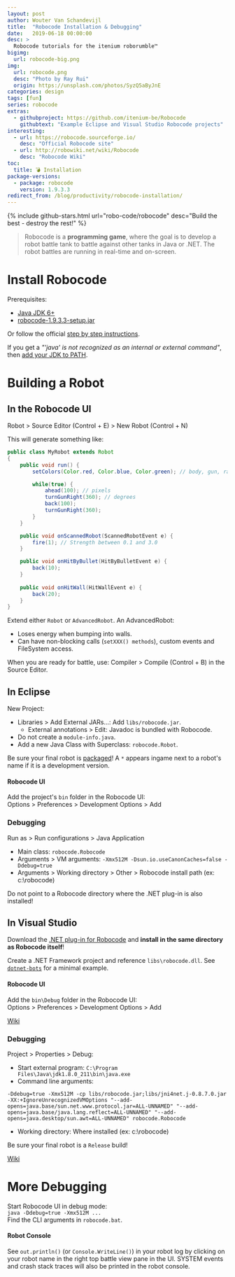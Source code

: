 ```yaml
---
layout: post
author: Wouter Van Schandevijl
title:  "Robocode Installation & Debugging"
date:   2019-06-18 00:00:00
desc: >
  Robocode tutorials for the itenium roborumble™
bigimg:
  url: robocode-big.png
img:
  url: robocode.png
  desc: "Photo by Ray Rui"
  origin: https://unsplash.com/photos/SyzQ5aByJnE
categories: design
tags: [fun]
series: robocode
extras:
  - githubproject: https://github.com/itenium-be/Robocode
    githubtext: "Example Eclipse and Visual Studio Robocode projects"
interesting:
  - url: https://robocode.sourceforge.io/
    desc: "Official Robocode site"
  - url: http://robowiki.net/wiki/Robocode
    desc: "Robocode Wiki"
toc:
  title: 💣 Installation
package-versions:
  - package: robocode
    version: 1.9.3.3
redirect_from: /blog/productivity/robocode-installation/
---
```


{% include github-stars.html url="robo-code/robocode" desc="Build the best - destroy the rest!" %}

> Robocode is a **programming game**, where the goal is to develop a robot battle tank to battle against
> other tanks in Java or .NET. The robot battles are running in real-time and on-screen.


<!--more-->

# Install Robocode

Prerequisites:  
- [Java JDK 6+](https://www.oracle.com/technetwork/java/javase/downloads/jdk8-downloads-2133151.html)
- [robocode-1.9.3.3-setup.jar](https://sourceforge.net/projects/robocode/files/robocode/1.9.3.3/)

Or follow the official [step by step instructions](http://robowiki.net/wiki/Robocode/System_Requirements).


If you get a _"'java' is not recognized as an internal or external command"_, then
[add your JDK to PATH](http://robowiki.net/wiki/Robocode/System_Requirements#Setting_environmental_variables_on_Windows).



# Building a Robot

## In the Robocode UI

Robot > Source Editor (Control + E) > New Robot (Control + N)

This will generate something like:
```java
public class MyRobot extends Robot
{
    public void run() {
        setColors(Color.red, Color.blue, Color.green); // body, gun, radar

        while(true) {
            ahead(100); // pixels
            turnGunRight(360); // degrees
            back(100);
            turnGunRight(360);
        }
    }

    public void onScannedRobot(ScannedRobotEvent e) {
        fire(1); // Strength between 0.1 and 3.0
    }

    public void onHitByBullet(HitByBulletEvent e) {
        back(10);
    }
    
    public void onHitWall(HitWallEvent e) {
        back(20);
    }   
}
```

Extend either `Robot` or `AdvancedRobot`. An AdvancedRobot:  
- Loses energy when bumping into walls. 
- Can have non-blocking calls (`setXXX() methods`), custom events and FileSystem access.

When you are ready for battle, use: Compiler > Compile (Control + B) in the Source Editor.


## In Eclipse

New Project:  
- Libraries > Add External JARs...: Add `libs/robocode.jar`.
    - External annotations > Edit: Javadoc is bundled with Robocode.
- Do not create a `module-info.java`.
- Add a new Java Class with Superclass: `robocode.Robot`.

Be sure your final robot is [packaged](http://robowiki.net/wiki/Robocode/Package_Robot)!
A `*` appears ingame next to a robot's name if it is a development version.


#### Robocode UI

Add the project's `bin` folder in the Robocode UI:  
Options > Preferences > Development Options > Add  


### Debugging

Run as > Run configurations > Java Application

- Main class: `robocode.Robocode`
- Arguments > VM arguments: `-Xmx512M -Dsun.io.useCanonCaches=false -Ddebug=true`
- Arguments > Working directory > Other > Robocode install path (ex: c:\robocode)

Do not point to a Robocode directory where the .NET plug-in is also installed!



## In Visual Studio

Download the [.NET plug-in for Robocode](https://sourceforge.net/projects/robocode/files/robocode/1.9.3.3/) 
and **install in the same directory as Robocode itself**!

Create a .NET Framework project and reference `libs\robocode.dll`.
See [`dotnet-bots`](https://github.com/itenium-be/Robocode) for a minimal example. 


#### Robocode UI

Add the `bin\Debug` folder in the Robocode UI:  
Options > Preferences > Development Options > Add  

[Wiki](http://robowiki.net/wiki/Robocode/.NET/Create_a_.NET_robot_with_Visual_Studio)


### Debugging

Project > Properties > Debug:  
- Start external program: `C:\Program Files\Java\jdk1.8.0_211\bin\java.exe`
- Command line arguments: 
```
-Ddebug=true -Xmx512M -cp libs/robocode.jar;libs/jni4net.j-0.8.7.0.jar -XX:+IgnoreUnrecognizedVMOptions "--add-opens=java.base/sun.net.www.protocol.jar=ALL-UNNAMED" "--add-opens=java.base/java.lang.reflect=ALL-UNNAMED" "--add-opens=java.desktop/sun.awt=ALL-UNNAMED" robocode.Robocode
```
- Working directory: Where installed (ex: c:\robocode)

Be sure your final robot is a `Release` build!

[Wiki](http://robowiki.net/wiki/Robocode/.NET/Debug_a_.NET_robot_in_Visual_Studio)



# More Debugging

Start Robocode UI in debug mode:  
`java -Ddebug=true -Xmx512M ...`  
Find the CLI arguments in `robocode.bat`.


#### Robot Console

See `out.println()` (or `Console.WriteLine()`) in your robot log by clicking on your robot name in the right top battle
view pane in the UI. SYSTEM events and crash stack traces will also be printed in the robot console.
